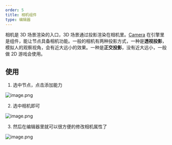 ```yaml
---
order: 5
title: 相机组件
type: 编辑器
---
```


相机是 3D 场景渲染的入口，3D 场景通过投影渲染在相机里。[Camera](${book.manual}component/camera) 在引擎里是组件，能让节点具备相机功能。一般的相机有两种投影方式，一种是**透视投影**，模拟人的观察视角，会有近大远小的效果。一种是**正交投影**，没有近大远小，一般做 2D 游戏会使用。

## 使用

1. 选中节点，点击添加能力

![image.png](https://gw.alipayobjects.com/mdn/rms_d27172/afts/img/A*0DO6SbM7V9AAAAAAAAAAAAAAARQnAQ)

2. 选中相机即可

![image.png](https://gw.alipayobjects.com/mdn/rms_d27172/afts/img/A*9WfrRp6fLIcAAAAAAAAAAAAAARQnAQ)


3. 然后在编辑器里就可以很方便的修改相机属性了

![image.png](https://gw.alipayobjects.com/mdn/rms_d27172/afts/img/A*RTmNSL8iDzcAAAAAAAAAAAAAARQnAQ)
